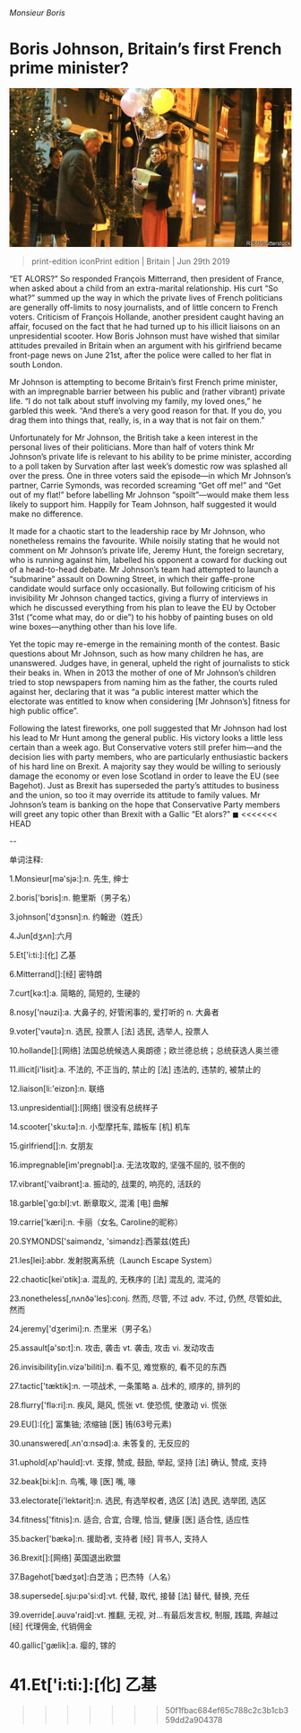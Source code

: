 ###### Monsieur Boris

# Boris Johnson, Britain’s first French prime minister? 

![image](images/20190629_BRP001_0.jpg) 

> print-edition iconPrint edition | Britain | Jun 29th 2019 

“ET ALORS?” So responded François Mitterrand, then president of France, when asked about a child from an extra-marital relationship. His curt “So what?” summed up the way in which the private lives of French politicians are generally off-limits to nosy journalists, and of little concern to French voters. Criticism of François Hollande, another president caught having an affair, focused on the fact that he had turned up to his illicit liaisons on an unpresidential scooter. How Boris Johnson must have wished that similar attitudes prevailed in Britain when an argument with his girlfriend became front-page news on June 21st, after the police were called to her flat in south London. 

Mr Johnson is attempting to become Britain’s first French prime minister, with an impregnable barrier between his public and (rather vibrant) private life. “I do not talk about stuff involving my family, my loved ones,” he garbled this week. “And there’s a very good reason for that. If you do, you drag them into things that, really, is, in a way that is not fair on them.” 

Unfortunately for Mr Johnson, the British take a keen interest in the personal lives of their politicians. More than half of voters think Mr Johnson’s private life is relevant to his ability to be prime minister, according to a poll taken by Survation after last week’s domestic row was splashed all over the press. One in three voters said the episode—in which Mr Johnson’s partner, Carrie Symonds, was recorded screaming “Get off me!” and “Get out of my flat!” before labelling Mr Johnson “spoilt”—would make them less likely to support him. Happily for Team Johnson, half suggested it would make no difference. 

It made for a chaotic start to the leadership race by Mr Johnson, who nonetheless remains the favourite. While noisily stating that he would not comment on Mr Johnson’s private life, Jeremy Hunt, the foreign secretary, who is running against him, labelled his opponent a coward for ducking out of a head-to-head debate. Mr Johnson’s team had attempted to launch a “submarine” assault on Downing Street, in which their gaffe-prone candidate would surface only occasionally. But following criticism of his invisibility Mr Johnson changed tactics, giving a flurry of interviews in which he discussed everything from his plan to leave the EU by October 31st (“come what may, do or die”) to his hobby of painting buses on old wine boxes—anything other than his love life. 

Yet the topic may re-emerge in the remaining month of the contest. Basic questions about Mr Johnson, such as how many children he has, are unanswered. Judges have, in general, upheld the right of journalists to stick their beaks in. When in 2013 the mother of one of Mr Johnson’s children tried to stop newspapers from naming him as the father, the courts ruled against her, declaring that it was “a public interest matter which the electorate was entitled to know when considering [Mr Johnson’s] fitness for high public office”. 

Following the latest fireworks, one poll suggested that Mr Johnson had lost his lead to Mr Hunt among the general public. His victory looks a little less certain than a week ago. But Conservative voters still prefer him—and the decision lies with party members, who are particularly enthusiastic backers of his hard line on Brexit. A majority say they would be willing to seriously damage the economy or even lose Scotland in order to leave the EU (see Bagehot). Just as Brexit has superseded the party’s attitudes to business and the union, so too it may override its attitude to family values. Mr Johnson’s team is banking on the hope that Conservative Party members will greet any topic other than Brexit with a Gallic “Et alors?” ◼ 
<<<<<<< HEAD

-- 

 单词注释:

1.Monsieur[mә'sjә:]:n. 先生, 绅士 

2.boris['bɔris]:n. 鲍里斯（男子名） 

3.johnson['dʒɔnsn]:n. 约翰逊（姓氏） 

4.Jun[dʒʌn]:六月 

5.Et['i:ti:]:[化] 乙基 

6.Mitterrand[]:[经] 密特朗 

7.curt[kә:t]:a. 简略的, 简短的, 生硬的 

8.nosy['nәuzi]:a. 大鼻子的, 好管闲事的, 爱打听的 n. 大鼻者 

9.voter['vәutә]:n. 选民, 投票人 [法] 选民, 选举人, 投票人 

10.hollande[]:[网络] 法国总统候选人奥朗德；欧兰德总统；总统获选人奥兰德 

11.illicit[i'lisit]:a. 不法的, 不正当的, 禁止的 [法] 违法的, 违禁的, 被禁止的 

12.liaison[li:'eizɒn]:n. 联络 

13.unpresidential[]:[网络] 很没有总统样子 

14.scooter['sku:tә]:n. 小型摩托车, 踏板车 [机] 机车 

15.girlfriend[]:n. 女朋友 

16.impregnable[im'pregnәbl]:a. 无法攻取的, 坚强不屈的, 驳不倒的 

17.vibrant['vaibrәnt]:a. 振动的, 战栗的, 响亮的, 活跃的 

18.garble['gɑ:bl]:vt. 断章取义, 混淆 [电] 曲解 

19.carrie['kæri]:n. 卡丽（女名, Caroline的昵称） 

20.SYMONDS['saimәndz, 'simәndz]:西蒙兹(姓氏) 

21.les[lei]:abbr. 发射脱离系统（Launch Escape System） 

22.chaotic[kei'ɒtik]:a. 混乱的, 无秩序的 [法] 混乱的, 混沌的 

23.nonetheless[,nʌnðә'les]:conj. 然而, 尽管, 不过 adv. 不过, 仍然, 尽管如此, 然而 

24.jeremy['dʒerimi]:n. 杰里米（男子名） 

25.assault[ә'sɒ:t]:n. 攻击, 袭击 vt. 袭击, 攻击 vi. 发动攻击 

26.invisibility[in.vizә'biliti]:n. 看不见, 难觉察的, 看不见的东西 

27.tactic['tæktik]:n. 一项战术, 一条策略 a. 战术的, 顺序的, 排列的 

28.flurry['flә:ri]:n. 疾风, 飓风, 慌张 vt. 使恐慌, 使激动 vi. 慌张 

29.EU[]:[化] 富集铀; 浓缩铀 [医] 铕(63号元素) 

30.unanswered[.ʌn'ɑ:nsәd]:a. 未答复的, 无反应的 

31.uphold[ʌp'hәuld]:vt. 支撑, 赞成, 鼓励, 举起, 坚持 [法] 确认, 赞成, 支持 

32.beak[bi:k]:n. 鸟嘴, 喙 [医] 嘴, 喙 

33.electorate[i'lektәrit]:n. 选民, 有选举权者, 选区 [法] 选民, 选举团, 选区 

34.fitness['fitnis]:n. 适合, 合宜, 合理, 恰当, 健康 [医] 适合性, 适应性 

35.backer['bækә]:n. 援助者, 支持者 [经] 背书人, 支持人 

36.Brexit[]:[网络] 英国退出欧盟 

37.Bagehot[ˈbædʒət]:白芝浩；巴杰特（人名） 

38.supersede[.sju:pә'si:d]:vt. 代替, 取代, 接替 [法] 替代, 替换, 充任 

39.override[.әuvә'raid]:vt. 推翻, 无视, 对...有最后发言权, 制服, 践踏, 奔越过 [经] 代理佣金, 代销佣金 

40.gallic['gælik]:a. 瘿的, 镓的 

41.Et['i:ti:]:[化] 乙基 
=======
>>>>>>> 50f1fbac684ef65c788c2c3b1cb359dd2a904378

